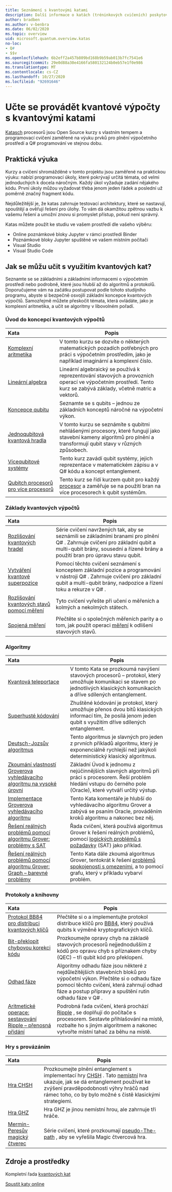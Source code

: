 ```yaml
---
title: Seznámení s kvantovými katami
description: Další informace o katách (tréninkových cvičeních) poskytovaných se sadou Microsoft Quantum Development Kit (QDK)
author: bradben
ms.author: v-benbra
ms.date: 06/02/2020
ms.topic: overview
uid: microsoft.quantum.overview.katas
no-loc:
- Q#
- $$v
ms.openlocfilehash: 6b2eff2a457b809bd168b9b59ab013b7fc7541e6
ms.sourcegitcommit: 29e0d88a30e4166fa580132124b0eb57e1f0e986
ms.translationtype: MT
ms.contentlocale: cs-CZ
ms.lasthandoff: 10/27/2020
ms.locfileid: "92691646"
---
```

# <a name="learn-quantum-computing-with-the-quantum-katas"></a>Učte se provádět kvantové výpočty s kvantovými katami

[Katasch](https://github.com/Microsoft/QuantumKatas/) procesorů jsou Open Source kurzy s vlastním tempem a programovací cvičení zaměřené na výuku prvků pro plnění výpočetního prostředí a Q# programování ve stejnou dobu.

## <a name="learning-by-doing"></a>Praktická výuka

Kurzy a cvičení shromážděné v tomto projektu jsou zaměřené na praktickou výuku: nabízí programovací úkoly, které pokrývají určitá témata, od velmi jednoduchých k docela náročným. Každý úkol vyžaduje zadání nějakého kódu. První úkoly můžou vyžadovat třeba jenom jeden řádek a poslední už poměrně značný fragment kódu.

Nejdůležitější je, že katas zahrnuje testovací architektury, které se nastavují, spouštějí a ověřují řešení pro úlohy. To vám dá okamžitou zpětnou vazbu k vašemu řešení a umožní znovu si promyslet přístup, pokud není správný.

Katas můžete použít ke studiu ve vašem prostředí dle vašeho výběru:

* Online poznámkové bloky Jupyter v rámci prostředí Binder
* Poznámkové bloky Jupyter spuštěné ve vašem místním počítači
* Visual Studio
* Visual Studio Code

## <a name="what-can-i-learn-with-the-quantum-katas"></a>Jak se můžu učit s využitím kvantových kat?

Seznamte se se základními a základními informacemi o výpočetním prostředí nebo podrobně, které jsou hlubší až do algoritmů a protokolů. Doporučujeme vám na začátku postupovat podle tohoto studijního programu, abyste si bezpečně osvojili základní koncepce kvantových výpočtů. Samozřejmě můžete přeskočit témata, která ovládáte, jako je komplexní aritmetika, a učit se algoritmy v libovolném pořadí.

### <a name="introduction-to-quantum-computing-concepts"></a>Úvod do koncepcí kvantových výpočtů

| Kata | Popis |
|:-----|-------------|
|[Komplexní aritmetika](https://github.com/microsoft/QuantumKatas/tree/main/tutorials/ComplexArithmetic)|V tomto kurzu se dozvíte o některých matematických pozadích potřebných pro práci s výpočetním prostředím, jako je například imaginární a komplexní číslo.|
|[Lineární algebra](https://github.com/microsoft/QuantumKatas/tree/main/tutorials/LinearAlgebra)|Lineární algebraický se používá k reprezentování stavových a provozních operací ve výpočetním prostředí. Tento kurz se zabývá základy, včetně matric a vektorů.|
|[Koncepce qubitu](https://github.com/microsoft/QuantumKatas/tree/main/tutorials/Qubit)|Seznamte se s qubits – jednou ze základních konceptů náročné na výpočetní výkon. |
|[Jednoqubitová kvantová hradla](https://github.com/microsoft/QuantumKatas/tree/main/tutorials/SingleQubitGates)|V tomto kurzu se seznámíte s qubitmi nehlášenými procesory, které fungují jako stavební kameny algoritmů pro plnění a transformují qubit stavy v různých způsobech.|
|[Vícequbitové systémy](https://github.com/microsoft/QuantumKatas/tree/main/tutorials/MultiQubitSystems)|Tento kurz zavádí qubit systémy, jejich reprezentace v matematickém zápisu a v Q# kódu a koncept entanglement.|
|[Qubitch procesorů pro více procesorů](https://github.com/microsoft/QuantumKatas/tree/main/tutorials/MultiQubitGates)|Tento kurz se řídí kurzem qubit pro každý [procesor](https://github.com/microsoft/QuantumKatas/tree/main/tutorials/SingleQubitGates) a zaměřuje se na použití bran na více procesorech k qubit systémům.|

### <a name="quantum-computing-fundamentals"></a>Základy kvantových výpočtů

| Kata | Popis |
|:-----|-------------|
|[Rozlišování kvantových hradel](https://github.com/microsoft/QuantumKatas/tree/main/BasicGates)|Série cvičení navržených tak, aby se seznámili se základními branami pro plnění Q# . Zahrnuje cvičení pro základní qubit a multi-qubit brány, sousední a řízené brány a použití bran pro úpravu stavu qubit.|
|[Vytváření kvantové superpozice](https://github.com/microsoft/QuantumKatas/tree/main/Superposition)|Pomocí těchto cvičení seznámení s konceptem základní pozice a programování v nástroji Q# . Zahrnuje cvičení pro základní qubit a multi-qubit brány, nadpozice a řízení toku a rekurze v Q# .|
|[Rozlišování kvantových stavů pomocí měření](https://github.com/microsoft/QuantumKatas/tree/main/Measurements)|Tyto cvičení vyřešte při učení o měřeních a kolmých a nekolmých státech. |
|[Spojená měření](https://github.com/microsoft/QuantumKatas/tree/main/JointMeasurements)|Přečtěte si o společných měřeních parity a o tom, jak použít operaci [měření](xref:Microsoft.Quantum.Intrinsic.Measure) k odlišení stavových stavů.|

### <a name="algorithms"></a>Algoritmy

| Kata | Popis |
|:-----|-------------|
|[Kvantová teleportace](https://github.com/microsoft/QuantumKatas/tree/main/Teleportation)|V tomto Kata se prozkoumá navýšení stavových procesorů – protokol, který umožňuje komunikaci se stavem po jednotlivých klasických komunikacích a dříve sdílených entanglement.|
|[Superhusté kódování](https://github.com/microsoft/QuantumKatas/tree/main/SuperdenseCoding)|Zhuštěné kódování je protokol, který umožňuje přenos dvou bitů klasických informací tím, že posílá jenom jeden qubit s využitím dříve sdílených entanglement.  |
|[Deutsch-Jozsův algoritmus](https://github.com/microsoft/QuantumKatas/tree/main/tutorials/ExploringDeutschJozsaAlgorithm)|Tento algoritmus je slavných pro jeden z prvních příkladů algoritmu, který je exponenciálně rychlejší než jakýkoli deterministický klasický algoritmus.|
|[Zkoumání vlastností Groverova vyhledávacího algoritmu na vysoké úrovni](https://github.com/microsoft/QuantumKatas/tree/main/tutorials/ExploringGroversAlgorithm)|Základní Úvod k jednomu z nejúčinnějších slavných algoritmů při práci s procesorem. Řeší problém hledání vstupu do černého pole (Oracle), které vytváří určitý výstup. |
|[Implementace Groverova vyhledávacího algoritmu](https://github.com/microsoft/QuantumKatas/tree/main/GroversAlgorithm)|Tento Kata komentáře je hlubší do vyhledávacího algoritmu Grover a zabývá se psaním Oracle, prováděním kroků algoritmu a nakonec bez něj.|
|[Řešení reálných problémů pomocí algoritmu Grover: problémy s SAT](https://github.com/microsoft/QuantumKatas/tree/main/SolveSATWithGrover)|Řada cvičení, která používá algoritmus Grover k řešení reálných problémů, pomocí [logických problémů s požadavky](https://en.wikipedia.org/wiki/Boolean_satisfiability_problem) (SAT) jako příklad.  |
|[Řešení reálných problémů pomocí algoritmu Grover: Graph – barevné problémy](https://github.com/microsoft/QuantumKatas/tree/main/GraphColoring)| Tento Kata dále zkoumá algoritmus Grover, tentokrát k řešení [problémů spokojenosti s omezeními](https://en.wikipedia.org/wiki/Constraint_satisfaction_problem), a to pomocí grafu, který v příkladu vybarví problém. |

### <a name="protocols-and-libraries"></a>Protokoly a knihovny

| Kata | Popis |
|:-----|-------------|
|[Protokol BB84 pro distribuci kvantových klíčů](https://github.com/microsoft/QuantumKatas/tree/main/KeyDistribution_BB84)|Přečtěte si o a implementujte protokol distribuce klíčů pro [BB84](https://en.wikipedia.org/wiki/BB84), který používá qubits k výměně kryptografických klíčů. |
|[Bit-překlopit chybovou korekci kódu](https://github.com/microsoft/QuantumKatas/tree/main/QEC_BitFlipCode)|Prozkoumejte opravy chyb na základě stavových procesorů nejjednodušším z kódů pro opravu chyb s příznakem chyby (QEC) – tři qubit kód pro překlopení.|
|[Odhad fáze](https://github.com/microsoft/QuantumKatas/blob/main/PhaseEstimation)|Algoritmy odhadu fáze jsou některé z nejdůležitějších stavebních bloků pro výpočetní výkon. Přečtěte si o odhadu fáze pomocí těchto cvičení, která zahrnují odhad fáze a postup přípravy a spuštění rutin odhadu fáze v Q# .|
|[Aritmetické operace: sestavování Ripple – přenosná přidání](https://github.com/microsoft/QuantumKatas/blob/main/RippleCarryAdder)|Podrobná řada cvičení, která prochází [Ripple](https://en.wikipedia.org/wiki/Adder_(electronics)#Ripple-carry_adder) , se doplňují do počítače s procesorem. Sestavte přihlašování na místě, rozbalte ho s jiným algoritmem a nakonec vytvořte místní tahač za běhu na místě.   |

### <a name="entanglement-games"></a>Hry s provázáním

| Kata | Popis |
|:-----|-------------|
|[Hra CHSH](https://github.com/microsoft/QuantumKatas/tree/main/CHSHGame)|Prozkoumejte plnění entanglement s implementací hry [CHSH](https://en.wikipedia.org/wiki/CHSH_inequality) . Tato [nemístní](https://en.wikipedia.org/wiki/Quantum_refereed_game) hra ukazuje, jak se dá entanglement používat ke zvýšení pravděpodobnosti výhry hráčů nad rámec toho, co by bylo možné s čistě klasickými strategiemi.|
|[Hra GHZ](https://github.com/microsoft/QuantumKatas/tree/main/GHZGame)|Hra GHZ je jinou nemístní hrou, ale zahrnuje tři hráče.|
|[Mermin-Peresův magický čtverec](https://github.com/microsoft/QuantumKatas/tree/main/MagicSquareGame)|Série cvičení, které prozkoumají [pseudo-The-path](https://en.wikipedia.org/wiki/Quantum_pseudo-telepathy#The_Mermin%E2%80%93Peres_magic_square_game) , aby se vyřešila Magic čtvercová hra.  |

## <a name="resources"></a>Zdroje a prostředky

Kompletní řada [kvantových kat](https://github.com/microsoft/QuantumKatas)

[Spustit katy online](https://aka.ms/try-quantum-katas)
